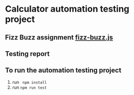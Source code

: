 # Calculator automation testing project

## Fizz Buzz assignment [fizz-buzz.js](./assignment/fizz-buzz.js)

## Testing report

## To run the automation testing project

1. run
   ` npm install`
2. run
   `npm run test`
